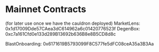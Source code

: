# Mainnet Contracts
(for later use once we have the cauldron deployed)
MarketLens: 0x1d17009Dde57CAea3dC614962a6c01420776523f
DegenBox: 0xc7a161Cfd0e133d289B13692b636B8e8B5CD8d8c

BlastOnboarding: 0x6171619B5793099F8C577fe5dFC08ceA35a3B3Aa

